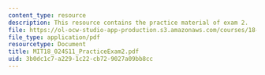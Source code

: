 ```yaml
---
content_type: resource
description: This resource contains the practice material of exam 2.
file: https://ol-ocw-studio-app-production.s3.amazonaws.com/courses/18-024-multivariable-calculus-with-theory-spring-2011/3b0dc1c7a2291c22cb729027a09bb8cc_MIT18_024S11_PracticeExam2.pdf
file_type: application/pdf
resourcetype: Document
title: MIT18_024S11_PracticeExam2.pdf
uid: 3b0dc1c7-a229-1c22-cb72-9027a09bb8cc
---
```

